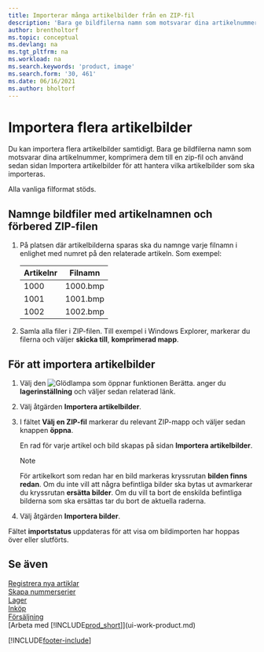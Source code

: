 ```yaml
---
title: Importerar många artikelbilder från en ZIP-fil
description: 'Bara ge bildfilerna namn som motsvarar dina artikelnummer, komprimera dem till en zip-fil och använd sedan sidan Importera artikelbilder för att importera flera artikelbilder.'
author: brentholtorf
ms.topic: conceptual
ms.devlang: na
ms.tgt_pltfrm: na
ms.workload: na
ms.search.keywords: 'product, image'
ms.search.form: '30, 461'
ms.date: 06/16/2021
ms.author: bholtorf
---
```

# <a name="import-multiple-item-pictures"></a>Importera flera artikelbilder
Du kan importera flera artikelbilder samtidigt. Bara ge bildfilerna namn som motsvarar dina artikelnummer, komprimera dem till en zip-fil och använd sedan sidan Importera artikelbilder för att hantera vilka artikelbilder som ska importeras.

Alla vanliga filformat stöds.

## <a name="to-name-picture-files-by-the-item-names-and-prepare-the-zip-file"></a>Namnge bildfiler med artikelnamnen och förbered ZIP-filen
1. På platsen där artikelbilderna sparas ska du namnge varje filnamn i enlighet med numret på den relaterade artikeln. Som exempel:

    |Artikelnr|Filnamn|
    |-|-|
    |1000|1000.bmp|
    |1001|1001.bmp|
    |1002|1002.bmp|

2. Samla alla filer i ZIP-filen. Till exempel i Windows Explorer, markerar du filerna och väljer **skicka till**, **komprimerad mapp**.     

## <a name="to-import-item-pictures"></a>För att importera artikelbilder
1. Välj den ![Glödlampa som öppnar funktionen Berätta.](media/ui-search/search_small.png "Berätta för mig vad du vill göra") anger du **lagerinställning** och väljer sedan relaterad länk.
2. Välj åtgärden **Importera artikelbilder**.
3. I fältet **Välj en ZIP-fil** markerar du relevant ZIP-mapp och väljer sedan knappen **öppna**.

    En rad för varje artikel och bild skapas på sidan **Importera artikelbilder**.

    > [!NOTE]
    > För artikelkort som redan har en bild markeras kryssrutan **bilden finns redan**. Om du inte vill att några befintliga bilder ska bytas ut avmarkerar du kryssrutan **ersätta bilder**. Om du vill ta bort de enskilda befintliga bilderna som ska ersättas tar du bort de aktuella raderna.

3. Välj åtgärden **Importera bilder**.

Fältet **importstatus** uppdateras för att visa om bildimporten har hoppas över eller slutförts.       

## <a name="see-also"></a>Se även
[Registrera nya artiklar](inventory-how-register-new-items.md)  
[Skapa nummerserier](ui-create-number-series.md)  
[Lager](inventory-manage-inventory.md)  
[Inköp](purchasing-manage-purchasing.md)  
[Försäljning](sales-manage-sales.md)  
[Arbeta med [!INCLUDE[prod_short](includes/prod_short.md)]](ui-work-product.md)


[!INCLUDE[footer-include](includes/footer-banner.md)]
